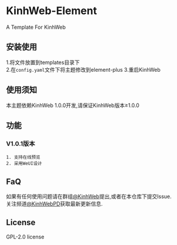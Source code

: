 # KinhWeb-Element
A Template For KinhWeb

## 安装使用
  1.将文件放置到templates目录下  
  2.在``config.yaml``文件下将主题修改到element-plus 
  3.重启KinhWeb  

## 使用须知
本主题依赖KinhWeb 1.0.0开发,请保证KinhWeb版本≥1.0.0

## 功能
### V1.0.1版本
    1. 支持在线预览  
    2. 采用WeUI设计  

## FaQ
如果有任何使用问题请在群组[@KinhWeb](https://t.me/kinhweb)提出,或者在本仓库下提交Issue.  
关注频道[@KinhWebPD](https://t.me/kinhwebpd)获取最新更新信息.  

## License
GPL-2.0 license
